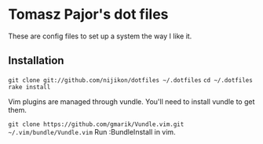 # Tomasz Pajor's dot files

These are config files to set up a system the way I like it.

## Installation

  `git clone git://github.com/nijikon/dotfiles ~/.dotfiles`
  `cd ~/.dotfiles`
  `rake install`

  Vim plugins are managed through vundle. You'll need to install vundle to get them.

  `git clone https://github.com/gmarik/Vundle.vim.git ~/.vim/bundle/Vundle.vim`
  Run :BundleInstall in vim.
